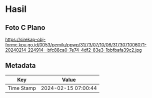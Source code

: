 # Hasil

## Foto C Plano

https://sirekap-obj-formc.kpu.go.id/0053/pemilu/ppwp/31/73/07/10/06/3173071006071-20240214-224914--bfc88ca0-7e74-4df2-83e3-1bbfbafa39c2.jpg


## Metadata

| Key        | Value               |
| ---------- | ------------------- |
| Time Stamp | 2024-02-15 07:00:44 |



